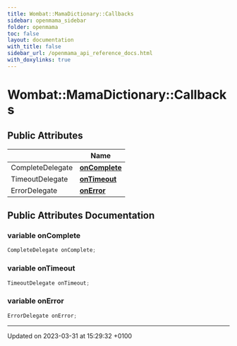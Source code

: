 ```yaml
---
title: Wombat::MamaDictionary::Callbacks
sidebar: openmama_sidebar
folder: openmama
toc: false
layout: documentation
with_title: false
sidebar_url: /openmama_api_reference_docs.html
with_doxylinks: true
---
```


# Wombat::MamaDictionary::Callbacks





## Public Attributes

|                | Name           |
| -------------- | -------------- |
| CompleteDelegate | **[onComplete](structWombat_1_1MamaDictionary_1_1Callbacks.html#variable-oncomplete)**  |
| TimeoutDelegate | **[onTimeout](structWombat_1_1MamaDictionary_1_1Callbacks.html#variable-ontimeout)**  |
| ErrorDelegate | **[onError](structWombat_1_1MamaDictionary_1_1Callbacks.html#variable-onerror)**  |

## Public Attributes Documentation

### variable onComplete

```csharp
CompleteDelegate onComplete;
```


### variable onTimeout

```csharp
TimeoutDelegate onTimeout;
```


### variable onError

```csharp
ErrorDelegate onError;
```


-------------------------------

Updated on 2023-03-31 at 15:29:32 +0100